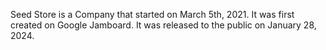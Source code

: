 Seed Store is a Company that started on March 5th, 2021. It was first created on Google Jamboard. It was released to the public on January 28, 2024.

